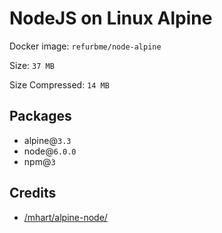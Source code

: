 # NodeJS on Linux Alpine

Docker image: `refurbme/node-alpine`

Size: `37 MB`

Size Compressed: `14 MB`

## Packages
 - alpine@`3.3`
 - node@`6.0.0`
 - npm@`3`

## Credits
 - [/mhart/alpine-node/](https://github.com/mhart/alpine-node/blob/master/Dockerfile)
